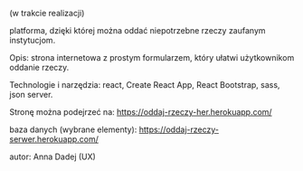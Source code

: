 (w trakcie realizacji)

platforma, dzięki której można oddać niepotrzebne rzeczy zaufanym instytucjom.

Opis: strona internetowa z prostym formularzem, który ułatwi użytkownikom oddanie rzeczy.

Technologie i narzędzia: react, Create React App, React Bootstrap, sass, json server.

Stronę można podejrzeć na: https://oddaj-rzeczy-her.herokuapp.com/ 

baza danych (wybrane elementy): https://oddaj-rzeczy-serwer.herokuapp.com/

autor: Anna Dadej (UX)
